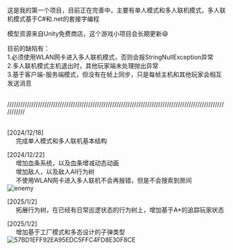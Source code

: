 这是我的第一个项目，目前正在完善中，主要有单人模式和多人联机模式，多人联机模式基于C#和.net的套接字编程

模型资源来自Unity免费商店，这个游戏小项目会长期更新:smile:

目前的缺陷有：<br>
    1.必须使用WLAN网卡进入多人联机模式，否则会报StringNullException异常<br>
    2.多人联机模式主机退出时，其他玩家端未处理抛出异常<br>
    3.基于客户端-服务端模式，但没有在帧上同步，只是每帧主机和其他玩家会相互发送消息<br>
    
<br>///////////////////////////////////////////////////////////////////////////////////////////////////////////<br><br>

  [2024/12/18] <br>
  &nbsp;&nbsp;&nbsp;&nbsp;&nbsp;完成单人模式和多人联机基本结构<br>
  
  [2024/12/22]<br>
  &nbsp;&nbsp;&nbsp;&nbsp;&nbsp;增加血条系统，以及血条增减动态动画<br>
  &nbsp;&nbsp;&nbsp;&nbsp;&nbsp;增加敌人，以及敌人AI行为树<br>
  &nbsp;&nbsp;&nbsp;&nbsp;&nbsp;不使用WLAN网卡进入多人联机不会再报错，但是不会搜索到房间<br>
![enemy](https://github.com/user-attachments/assets/99f54f88-ddb6-4061-b7bb-59f5ed96b002)

  [2025/1/2]<br>
  &nbsp;&nbsp;&nbsp;&nbsp;&nbsp;拓展行为树，在已经有日常巡逻状态的行为树上，增加基于A*的追踪玩家状态

  
  [2025/1/2]<br>
  &nbsp;&nbsp;&nbsp;&nbsp;&nbsp;增加基于工厂模式和多态设计的子弹类型<br>
  ![57BD1EFF92EA95EDC5FFC4FD8E30F8CE](https://github.com/user-attachments/assets/65b4ceba-2e19-47da-bce3-7db73a8c0618)

  
